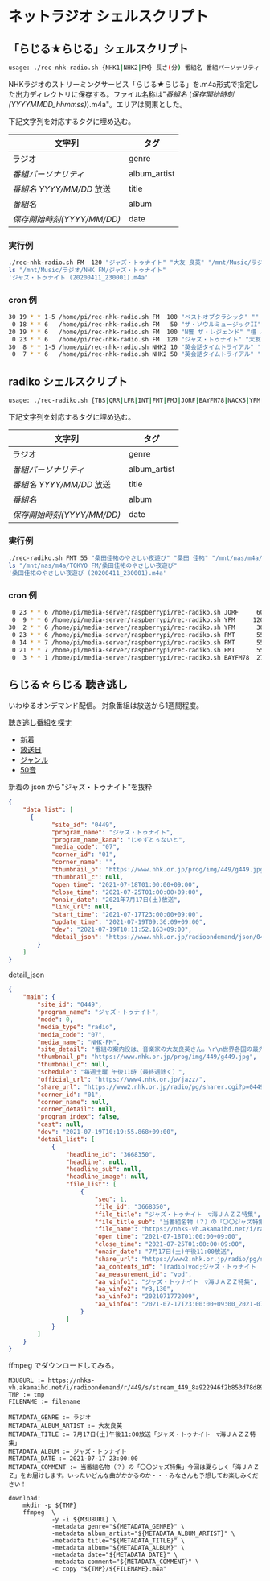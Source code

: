 # ネットラジオ シェルスクリプト

## 「らじる★らじる」シェルスクリプト

```bash
usage: ./rec-nhk-radio.sh {NHK1|NHK2|FM} 長さ(分) 番組名 番組パーソナリティ 出力ディレクトリ
```

NHKラジオのストリーミングサービス「らじる★らじる」を.m4a形式で指定した出力ディレクトリに保存する。ファイル名称は"*番組名* (*保存開始時刻(YYYYMMDD_hhmmss)*).m4a"。エリアは関東とした。

下記文字列を対応するタグに埋め込む。

| 文字列                     | タグ         |
| -------------------------- | ------------ |
| ラジオ                     | genre        |
| *番組パーソナリティ*       | album_artist |
| *番組名* *YYYY/MM/DD* 放送 | title        |
| *番組名*                   | album        |
| *保存開始時刻(YYYY/MM/DD)* | date         |

### 実行例

```bash
./rec-nhk-radio.sh FM  120 "ジャズ・トゥナイト" "大友 良英" "/mnt/Music/ラジオ/NHK FM/ジャズ・トゥナイト"
ls "/mnt/Music/ラジオ/NHK FM/ジャズ・トゥナイト"
'ジャズ・トゥナイト (20200411_230001).m4a'
```

### cron 例

```bash
30 19 * * 1-5 /home/pi/rec-nhk-radio.sh FM  100 "ベストオブクラシック" "" "/mnt/Music/ラジオ/NHK FM/ベストオブクラシック"
 0 18 * * 6   /home/pi/rec-nhk-radio.sh FM   50 "ザ・ソウルミュージックII" "村上 てつや" "/mnt/Music/ラジオ/NHK FM/ザ・ソウルミュージックII"
20 19 * * 6   /home/pi/rec-nhk-radio.sh FM  100 "N響 ザ・レジェンド" "檀 ふみ / 池辺 晋一郎" "/mnt/Music/ラジオ/NHK FM/N響 ザ・レジェンド"
 0 23 * * 6   /home/pi/rec-nhk-radio.sh FM  120 "ジャズ・トゥナイト" "大友 良英" "/mnt/Music/ラジオ/NHK FM/ジャズ・トゥナイト"
30  8 * * 1-5 /home/pi/rec-nhk-radio.sh NHK2 10 "英会話タイムトライアル" "スティーブ・ソレイシィ" "/mnt/Music/ラジオ/NHK NHK2/英会話タイムトライアル"
 0  7 * * 6   /home/pi/rec-nhk-radio.sh NHK2 50 "英会話タイムトライアル" "スティーブ・ソレイシィ" "/mnt/Music/ラジオ/NHK NHK2/英会話タイムトライアル"
```

## radiko シェルスクリプト

```bash
usage: ./rec-radiko.sh {TBS|QRR|LFR|INT|FMT|FMJ|JORF|BAYFM78|NACK5|YFM|...} 長さ(分) 番組名 番組パーソナリティ 出力ディレクトリ
```

下記文字列を対応するタグに埋め込む。

| 文字列                     | タグ         |
| -------------------------- | ------------ |
| ラジオ                     | genre        |
| *番組パーソナリティ*       | album_artist |
| *番組名* *YYYY/MM/DD* 放送 | title        |
| *番組名*                   | album        |
| *保存開始時刻(YYYY/MM/DD)* | date         |

### 実行例

```bash
./rec-radiko.sh FMT 55 "桑田佳祐のやさしい夜遊び" "桑田 佳祐" "/mnt/nas/m4a/TOKYO FM/桑田佳祐のやさしい夜遊び"
ls "/mnt/nas/m4a/TOKYO FM/桑田佳祐のやさしい夜遊び"
'桑田佳祐のやさしい夜遊び (20200411_230001).m4a'
```

### cron 例

```bash
 0 23 * * 6 /home/pi/media-server/raspberrypi/rec-radiko.sh JORF     60 "オトナのJAZZ TIME" "紗理" "/mnt/nas/m4a/ラジオ日本/オトナのJAZZ TIME"
 0  9 * * 6 /home/pi/media-server/raspberrypi/rec-radiko.sh YFM     120 "FUTURESCAPE" "小山 薫堂 / 柳井 麻希" "/mnt/nas/m4a/FMヨコハマ/FUTURESCAPE"
30  2 * * 6 /home/pi/media-server/raspberrypi/rec-radiko.sh YFM      30 "濱ジャズ" "ゴンザレス鈴木" "/mnt/nas/m4a/FMヨコハマ/濱ジャズ"
 0 23 * * 6 /home/pi/media-server/raspberrypi/rec-radiko.sh FMT      55 "桑田佳祐のやさしい夜遊び" "桑田 佳祐" "/mnt/nas/m4a/TOKYO FM/桑田佳祐のやさしい夜遊び"
 0 14 * * 7 /home/pi/media-server/raspberrypi/rec-radiko.sh FMT      55 "山下達郎のサンデー・ソングブック" "山下 達郎" "/mnt/nas/m4a/TOKYO FM/山下達郎のサンデー・ソングブック"
 0 21 * * 7 /home/pi/media-server/raspberrypi/rec-radiko.sh FMT      55 "SPITZ 草野マサムネのロック大陸漫遊記" "草野 マサムネ" "/mnt/nas/m4a/TOKYO FM/SPITZ 草野マサムネのロック大陸漫遊記"
 0  3 * * 1 /home/pi/media-server/raspberrypi/rec-radiko.sh BAYFM78  27 "PONTSUKA!!" "BUMP OF CHICKEN" "/mnt/nas/m4a/bayfm78/PONTSUKA!!"
```

## らじる☆らじる 聴き逃し

いわゆるオンデマンド配信。
対象番組は放送から1週間程度。

[聴き逃し番組を探す](https://www.nhk.or.jp/radio/ondemand/)

- [新着](https://www.nhk.or.jp/radioondemand/json/index_v3/index.json)
- [放送日](https://www.nhk.or.jp/radioondemand/json/index_v3/index_housoubi.json)
- [ジャンル](https://www.nhk.or.jp/radioondemand/json/index_v3/index_genre.json)
- [50音](https://www.nhk.or.jp/radioondemand/json/index_v3/index_50on.json)

新着の json から"ジャズ・トゥナイト"を抜粋

```json
{
    "data_list": [
      {
            "site_id": "0449",
            "program_name": "ジャズ・トゥナイト",
            "program_name_kana": "じゃずとぅないと",
            "media_code": "07",
            "corner_id": "01",
            "corner_name": "",
            "thumbnail_p": "https://www.nhk.or.jp/prog/img/449/g449.jpg",
            "thumbnail_c": null,
            "open_time": "2021-07-18T01:00:00+09:00",
            "close_time": "2021-07-25T01:00:00+09:00",
            "onair_date": "2021年7月17日(土)放送",
            "link_url": null,
            "start_time": "2021-07-17T23:00:00+09:00",
            "update_time": "2021-07-19T09:36:09+09:00",
            "dev": "2021-07-19T10:11:52.163+09:00",
            "detail_json": "https://www.nhk.or.jp/radioondemand/json/0449/bangumi_0449_01.json"
        }
    ]
}
```

detail_json

```json
{
    "main": {
        "site_id": "0449",
        "program_name": "ジャズ・トゥナイト",
        "mode": 0,
        "media_type": "radio",
        "media_code": "07",
        "media_name": "NHK-FM",
        "site_detail": "番組の案内役は、音楽家の大友良英さん。\r\n世界各国の最先端のジャズからクラシック・ジャズまでを、大友さんならではの視点で幅広く紹介します。番組の前半では毎回さまざまなテーマを設定した特集を、番組後半では内外の新譜を中心に紹介しています。",
        "thumbnail_p": "https://www.nhk.or.jp/prog/img/449/g449.jpg",
        "thumbnail_c": null,
        "schedule": "毎週土曜 午後11時（最終週除く）",
        "official_url": "https://www4.nhk.or.jp/jazz/",
        "share_url": "https://www2.nhk.or.jp/radio/pg/sharer.cgi?p=0449_01",
        "corner_id": "01",
        "corner_name": null,
        "corner_detail": null,
        "program_index": false,
        "cast": null,
        "dev": "2021-07-19T10:19:55.868+09:00",
        "detail_list": [
            {
                "headline_id": "3668350",
                "headline": null,
                "headline_sub": null,
                "headline_image": null,
                "file_list": [
                    {
                        "seq": 1,
                        "file_id": "3668350",
                        "file_title": "ジャズ・トゥナイト　▽海ＪＡＺＺ特集",
                        "file_title_sub": "当番組名物（？）の「〇〇ジャズ特集」今回は夏らしく「海ＪＡＺＺ」をお届けします。いったいどんな曲がかかるのか・・・みなさんも予想してお楽しみください！",
                        "file_name": "https://nhks-vh.akamaihd.net/i/radioondemand/r/449/s/stream_449_8a922946f2b853d78d898c942c86dc93.mp4/master.m3u8",
                        "open_time": "2021-07-18T01:00:00+09:00",
                        "close_time": "2021-07-25T01:00:00+09:00",
                        "onair_date": "7月17日(土)午後11:00放送",
                        "share_url": "https://www2.nhk.or.jp/radio/pg/sharer.cgi?p=0449_01_3668350",
                        "aa_contents_id": "[radio]vod;ジャズ・トゥナイト　▽海ＪＡＺＺ特集;r3,130;2021071772009;2021-07-17T23:00:00+09:00_2021-07-18T01:00:00+09:00",
                        "aa_measurement_id": "vod",
                        "aa_vinfo1": "ジャズ・トゥナイト　▽海ＪＡＺＺ特集",
                        "aa_vinfo2": "r3,130",
                        "aa_vinfo3": "2021071772009",
                        "aa_vinfo4": "2021-07-17T23:00:00+09:00_2021-07-18T01:00:00+09:00"
                    }
                ]
            }
        ]
    }
}
```

ffmpeg でダウンロードしてみる。

```make
M3U8URL := https://nhks-vh.akamaihd.net/i/radioondemand/r/449/s/stream_449_8a922946f2b853d78d898c942c86dc93.mp4/master.m3u8
TMP := tmp
FILENAME := filename

METADATA_GENRE := ラジオ
METADATA_ALBUM_ARTIST := 大友良英
METADATA_TITLE := 7月17日(土)午後11:00放送「ジャズ・トゥナイト　▽海ＪＡＺＺ特集」
METADATA_ALBUM := ジャズ・トゥナイト
METADATA_DATE := 2021-07-17 23:00:00
METADATA_COMMENT := 当番組名物（？）の「〇〇ジャズ特集」今回は夏らしく「海ＪＡＺＺ」をお届けします。いったいどんな曲がかかるのか・・・みなさんも予想してお楽しみください！

download:
	mkdir -p ${TMP}
	ffmpeg  \
			-y -i ${M3U8URL} \
			-metadata genre="${METADATA_GENRE}" \
			-metadata album_artist="${METADATA_ALBUM_ARTIST}" \
			-metadata title="${METADATA_TITLE}" \
			-metadata album="${METADATA_ALBUM}" \
			-metadata date="${METADATA_DATE}" \
			-metadata comment="${METADATA_COMMENT}" \
			-c copy "${TMP}/${FILENAME}.m4a"
```
